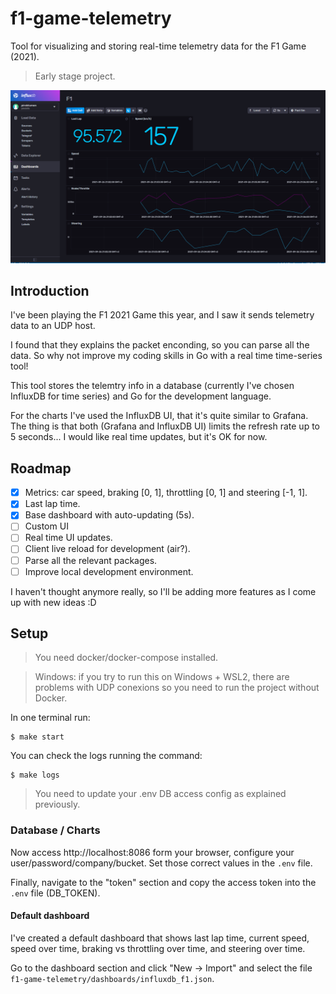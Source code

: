 # f1-game-telemetry

Tool for visualizing and storing real-time telemetry data for the F1 Game (2021). 

> Early stage project.

![Telemetry dashboard](https://raw.githubusercontent.com/pirobtumen/f1-telemetry/main/dashboards/dashboard_example.PNG)

## Introduction

I've been playing the F1 2021 Game this year, and I saw it sends telemetry data to an UDP host.

I found that they explains the packet enconding, so you can parse all the data. So why not improve my coding skills in Go with a real time time-series tool!

This tool stores the telemtry info in a database (currently I've chosen InfluxDB for time series) and Go for the development language.

For the charts I've used the InfluxDB UI, that it's quite similar to Grafana. The thing is that both (Grafana and InfluxDB UI) limits the refresh rate up to 5 seconds... I would like real time updates, but it's OK for now. 

## Roadmap

- [x] Metrics: car speed, braking [0, 1], throttling [0, 1] and steering [-1, 1].
- [x] Last lap time.
- [x] Base dashboard with auto-updating (5s).
- [ ] Custom UI
- [ ] Real time UI updates.
- [ ] Client live reload for development (air?).
- [ ] Parse all the relevant packages.
- [ ] Improve local development environment.

I haven't thought anymore really, so I'll be adding more features as I come up with new ideas :D

## Setup

> You need docker/docker-compose installed.


> Windows: if you try to run this on Windows + WSL2, there are problems with UDP conexions so you need to run the project without Docker.

In one terminal run:

```
$ make start
```

You can check the logs running the command:

```
$ make logs
```

> You need to update your .env DB access config as explained previously.


### Database / Charts

Now access http://localhost:8086 form your browser, configure your user/password/company/bucket. Set those correct values in the `.env` file. 

Finally, navigate to the "token" section and copy the access token into  the `.env` file (DB_TOKEN).

#### Default dashboard

I've created a default dashboard that shows last lap time, current speed, speed over time, braking vs throttling over time, and steering over time.

Go to the dashboard section and click "New -> Import" and select the file `f1-game-telemetry/dashboards/influxdb_f1.json`.
